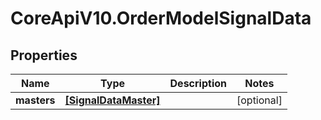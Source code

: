 # CoreApiV10.OrderModelSignalData

## Properties
Name | Type | Description | Notes
------------ | ------------- | ------------- | -------------
**masters** | [**[SignalDataMaster]**](SignalDataMaster.md) |  | [optional] 



